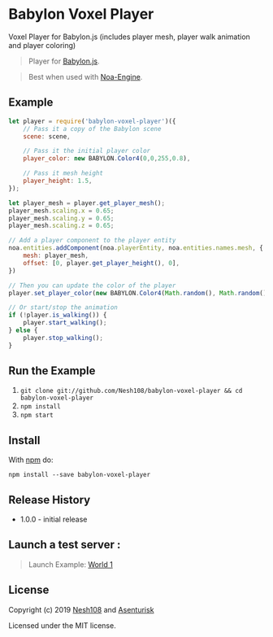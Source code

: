 # Babylon Voxel Player
Voxel Player for Babylon.js (includes player mesh, player walk animation and player coloring)

> Player for [Babylon.js](https://github.com/BabylonJS/Babylon.js).

> Best when used with [Noa-Engine](https://github.com/andyhall/noa).

## Example

```js
let player = require('babylon-voxel-player')({
  	// Pass it a copy of the Babylon scene
	scene: scene,

	// Pass it the initial player color
	player_color: new BABYLON.Color4(0,0,255,0.8),

	// Pass it mesh height
	player_height: 1.5,
});

let player_mesh = player.get_player_mesh();
player_mesh.scaling.x = 0.65;
player_mesh.scaling.y = 0.65;
player_mesh.scaling.z = 0.65;

// Add a player component to the player entity
noa.entities.addComponent(noa.playerEntity, noa.entities.names.mesh, {
	mesh: player_mesh,
	offset: [0, player.get_player_height(), 0],
})

// Then you can update the color of the player
player.set_player_color(new BABYLON.Color4(Math.random(), Math.random(), Math.random(), 0.8));

// Or start/stop the animation
if (!player.is_walking()) {
    player.start_walking();
} else {
    player.stop_walking();
}

```

## Run the Example

1. `git clone git://github.com/Nesh108/babylon-voxel-player && cd babylon-voxel-player`
1. `npm install`
1. `npm start`

## Install

With [npm](https://npmjs.org) do:

```
npm install --save babylon-voxel-player
```

## Release History

* 1.0.0 - initial release

## Launch a test server :
> Launch Example:
[World 1](https://nesh108.github.io/babylon-voxel-demo/)


## License

Copyright (c) 2019 [Nesh108](https://github.com/nesh108) and [Asenturisk](https://github.com/Asenturisk) <br/>

Licensed under the MIT license.
